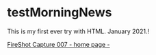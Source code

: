 # testMorningNews

This is my first ever try with HTML.
January 2021.!

[FireShot Capture 007 - home page - ](https://user-images.githubusercontent.com/72318958/170895234-59d99eda-d4c9-4d27-ae9d-a005fdcc2f5c.png)
